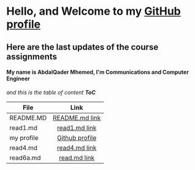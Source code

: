 # Hello, and Welcome to my [GitHub profile](https://github.com/otator)
## Here are the last updates of the course assignments




#### My name is AbdalQader Mhemed, I'm Communications and Computer Engineer

*and this is the table of content __ToC__*

| File       | Link |
|----------- |:--------------------------------------------------------------------------: |
| README.MD  | [README.md link](https://otator.github.io/reading-notes/) |
| read1.md   | [read1.md link](https://github.com/otator/reading-notes/blob/main/read1.md) |
| my profile | [Github profile](https://github.com/otator) |
| read4.md   | [read4.md link](https://github.com/otator/reading-notes/blob/main/read4.md) |
| read6a.md  | [read.md link](https://github.com/otator/reading-notes/blob/main/read6a.md) |
